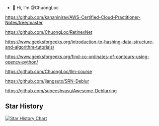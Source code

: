 - 👋 Hi, I’m @ChuongLoc

https://github.com/kananinirav/AWS-Certified-Cloud-Practitioner-Notes/tree/master

https://github.com/ChuongLoc/RetinexNet

https://www.geeksforgeeks.org/introduction-to-hashing-data-structure-and-algorithm-tutorials/

https://www.geeksforgeeks.org/find-co-ordinates-of-contours-using-opencv-python/

https://github.com/ChuongLoc/llm-course

https://github.com/jiangsutx/SRN-Deblur

https://github.com/subeeshvasu/Awesome-Deblurring

<div class="hide-star">

## Star History

[![Star History Chart](https://api.star-history.com/svg?repos=ChuongLoc/ChuongLoc&type=Date)](https://star-history.com/#ChuongLoc/ChuongLoc&Date)

</div>
